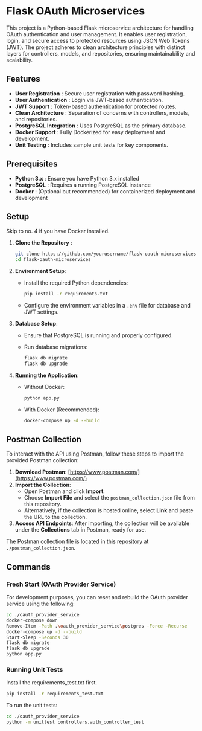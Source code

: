 # Flask OAuth Microservices

This project is a Python-based Flask microservice architecture for handling OAuth authentication and user management. It enables user registration, login, and secure access to protected resources using JSON Web Tokens (JWT). The project adheres to clean architecture principles with distinct layers for controllers, models, and repositories, ensuring maintainability and scalability.

## Features

- **User Registration** : Secure user registration with password hashing.
- **User Authentication** : Login via JWT-based authentication.
- **JWT Support** : Token-based authentication for protected routes.
- **Clean Architecture** : Separation of concerns with controllers, models, and repositories.
- **PostgreSQL Integration** : Uses PostgreSQL as the primary database.
- **Docker Support** : Fully Dockerized for easy deployment and development.
- **Unit Testing** : Includes sample unit tests for key components.

## Prerequisites

- **Python 3.x** : Ensure you have Python 3.x installed
- **PostgreSQL** : Requires a running PostgreSQL instance
- **Docker** : (Optional but recommended) for containerized deployment and development

## Setup

Skip to no. 4 if you have Docker installed.

1. **Clone the Repository** :

   ```bash
   git clone https://github.com/yourusername/flask-oauth-microservices.git
   cd flask-oauth-microservices
   ```

2. **Environment Setup**:
   - Install the required Python dependencies:

     ```bash
     pip install -r requirements.txt
     ```

   - Configure the environment variables in a `.env` file for database and JWT settings.

3. **Database Setup**:
   - Ensure that PostgreSQL is running and properly configured.
   - Run database migrations:

     ```bash
     flask db migrate
     flask db upgrade
     ```

4. **Running the Application**:
   - Without Docker:

     ```bash
     python app.py
     ```

   - With Docker (Recommended):

     ```bash
     docker-compose up -d --build
     ```

## Postman Collection

To interact with the API using Postman, follow these steps to import the provided Postman collection:

1. **Download Postman**: [https://www.postman.com/](https://www.postman.com/)
2. **Import the Collection**:
   - Open Postman and click **Import**.
   - Choose **Import File** and select the `postman_collection.json` file from this repository.
   - Alternatively, if the collection is hosted online, select **Link** and paste the URL to the collection.
3. **Access API Endpoints**: After importing, the collection will be available under the **Collections** tab in Postman, ready for use.

The Postman collection file is located in this repository at `./postman_collection.json`.

## Commands

### Fresh Start (OAuth Provider Service)

For development purposes, you can reset and rebuild the OAuth provider service using the following:

```bash
cd ./oauth_provider_service
docker-compose down
Remove-Item -Path .\oauth_provider_service\postgres -Force -Recurse
docker-compose up -d --build
Start-Sleep -Seconds 30
flask db migrate
flask db upgrade
python app.py
```

### Running Unit Tests

Install the requirements_test.txt first.

```bash
pip install -r requirements_test.txt
```

To run the unit tests:

```bash
cd ./oauth_provider_service
python -m unittest controllers.auth_controller_test
```
